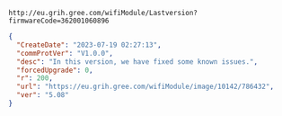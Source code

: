 `http://eu.grih.gree.com/wifiModule/Lastversion?firmwareCode=362001060896`

```json
{
  "CreateDate": "2023-07-19 02:27:13",
  "commProtVer": "V1.0.0",
  "desc": "In this version, we have fixed some known issues.",
  "forcedUpgrade": 0,
  "r": 200,
  "url": "https://eu.grih.gree.com/wifiModule/image/10142/786432",
  "ver": "5.08"
}
```